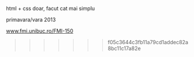 html + css doar, facut cat mai simplu

primavara/vara 2013

www.fmi.unibuc.ro/FMI-150
>>>>>>> f05c3644c3fb11a79cd1addec82a8bc11c17a82e
